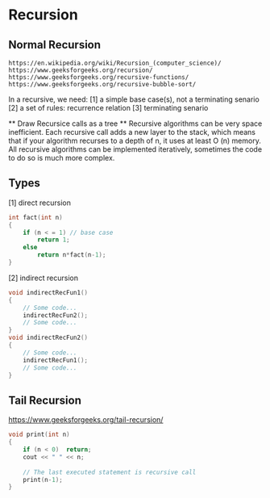 # Recursion
## Normal Recursion
    https://en.wikipedia.org/wiki/Recursion_(computer_science)/
    https://www.geeksforgeeks.org/recursion/
    https://www.geeksforgeeks.org/recursive-functions/
    https://www.geeksforgeeks.org/recursive-bubble-sort/

In a recursive, we need:
    [1] a simple base case(s), not a terminating senario
    [2] a set of rules: recurrence relation
    [3] terminating senario

** Draw Recursice calls as a tree **
Recursive algorithms can be very space inefficient.
Each recursive call adds a new layer to the stack, which means that if your algorithm recurses to a depth of n, it uses at least O (n) memory.
All recursive algorithms can be implemented iteratively, sometimes the code to do so is much more complex.

## Types
[1] direct recursion
```cpp
int fact(int n)
{
    if (n < = 1) // base case
        return 1;
    else    
        return n*fact(n-1);    
}
```

[2] indirect recursion
```cpp
void indirectRecFun1()
{
    // Some code...
    indirectRecFun2();
    // Some code...
}
void indirectRecFun2()
{
    // Some code...
    indirectRecFun1();
    // Some code...
}
```

## Tail Recursion
https://www.geeksforgeeks.org/tail-recursion/
```cpp
void print(int n) 
{ 
    if (n < 0)  return; 
    cout << " " << n; 
  
    // The last executed statement is recursive call 
    print(n-1); 
} 
```
